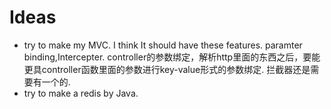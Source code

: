 # Ideas
- try to make my MVC.
  I think It should have these features.
  paramter binding,Intercepter.
  controller的参数绑定，解析http里面的东西之后，要能更具controller函数里面的参数进行key-value形式的参数绑定.
  拦截器还是需要有一个的.
- try to make a redis by Java.
